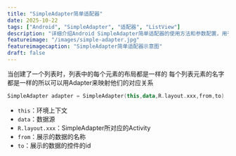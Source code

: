 ```yaml
---
title: "SimpleAdapter简单适配器"
date: 2025-10-22
tags: ["Android", "SimpleAdapter", "适配器", "ListView"]
description: "详细介绍Android SimpleAdapter简单适配器的使用方法和参数配置，用于显示复杂布局的列表"
featureimage: "/images/simple-adapter.jpg"
featureimagecaption: "SimpleAdapter简单适配器示意图"
draft: false
---
```


当创建了一个列表时，列表中的每个元素的布局都是一样的
每个列表元素的名字都是一样的所以可以用Adapter来映射他们的对应关系
```kotlin
SimpleAdapter adapter = SimpleAdapter(this,data,R.layout.xxx,from,to)
```
- `this`：环境上下文
- `data`：数据源
- `R.layout.xxx`：SimpleAdapter所对应的Activity
- `from`：展示的数据的名称
- `to`：展示的数据的控件的id